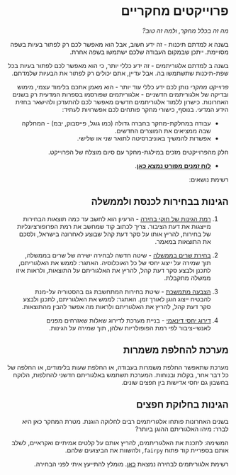 <div dir='rtl' lang='he'>

# פרוייקטים מחקריים

*מה זה בכלל מחקר, ולמה זה טוב?*

בשנה א למדתם תיכנות - זה ידע חשוב, אבל הוא מאפשר לכם 
רק לפתור בעיות בשפה מסויימת. ייתכן שבמקום העבודה שלכם ישתמשו בשפה אחרת.

בשנה ב למדתם אלגוריתמים - זה ידע כללי יותר, כי הוא מאפשר לכם לפתור בעיות
בכל שפת-תיכנות שתשתמשו בה.
אבל עדיין, אתם יכולים רק לפתור את הבעיות שלמדתם.

*פרוייקט מחקרי* נותן לכם ידע כללי עוד יותר - 
הוא מאמן אתכם בלימוד עצמי, מימוש ובדיקה של אלגוריתמים חדשניים - 
אלגוריתמים שפורסמו בספרות המדעית רק בשנים האחרונות.
כישרון ללמוד אלגוריתמים חדשים מאפשר לכם להתעדכן ולהישאר בחזית הידע המדעי.
בנוסף, כישורי מחקר פותחים לכם אפשרויות לעתיד:

* עבודה במחלקת-מחקר בחברה גדולה (כמו גוגל, פייסבוק, יבמ) - המחלקה שבה ממציאים את המוצרים החדשים.
* אפשרות להמשיך באוניברסיטה לתואר שני או שלישי.

חלק מהפרוייקטים מזכים במילגת-מחקר עם סיום מוצלח של הפרוייקט.

* **[לוח זמנים מפורט נמצא כאן](timetable.md)**.

רשימת נושאים:


## הגינות בבחירות לכנסת ולממשלה

1. [רמת הגינות של חוקי בחירה](https://dl.acm.org/doi/abs/10.1145/3465456.3467641) - הרעיון הוא לחשב עד כמה תוצאות הבחירות מייצגות את דעת הציבור. צריך לכתוב קוד שמחשב את רמת הפרופורציונליות של בחירות, להריץ אותו על סקר דעת קהל שבוצע לאחרונה בישראל, ולסכם את התוצאות במאמר.

2. [בחירת שרים בממשלה](https://arxiv.org/abs/2009.09734) - שיטה חדשה לבחירה ישירה של שרים בממשלה, תוך שמירה על ייצוג יחסי של כל האוכלוסיה. האתגר: לממש את האלגוריתם, לתכנן ולבצע סקר דעת קהל, להריץ את האלגוריתם על התוצאות,  ולראות איזו ממשלה מתקבלת.

3. [הצבעה מתמשכת](https://ojs.aaai.org/index.php/AAAI/article/view/5584) - שיטת בחירות המתחשבת גם בהסטוריה על-מנת להבטיח ייצוג הוגן לאורך זמן. האתגר: לממש את האלגוריתם, לתכנן ולבצע סקר דעת קהל, להריץ את האלגוריתם ולראות מה אפשר להבין מהתוצאות.

4. [דירוג יחסי דינאמי](https://arxiv.org/abs/2105.08043) - בניית מערכת לדירוג שאלות שאזרחים מפנים לאנשי-ציבור לפי רמת הפופולריות שלהן, תוך שמירה על הגינות. 


## מערכת להחלפת משמרות
מערכת שתאפשר החלפת משמרות בעבודה, או החלפת שעות בלימודים, או החלפה של כל דבר אחר, בקלות ובנוחות.
המערכת תשתמש באלגוריתם חדשני להחלפות, הלוקח בחשבון גם יחסי אדישות בין חפצים שונים.

## הגינות בחלוקת חפצים

בשנים האחרונות פותחו אלגוריתמים רבים לחלוקה הוגנת. מטרת המחקר כאן היא לברר:
מיהו האלגוריתם ההוגן ביותר?

המשימה: לתכנת את האלגוריתמים, להריץ אותם על קלטים אמיתיים ואקראיים, לשלב אותם בספריית קוד פתוח `fairpy`, 
ולהשוות את הביצועים שלהם.

רשימת אלגוריתמים לבחירה נמצאת 
[כאן](https://github.com/erelsgl/fairpy/blob/master/fairpy/items/README-future.md).
מומלץ להתייעץ איתי לפני הבחירה.


</div>